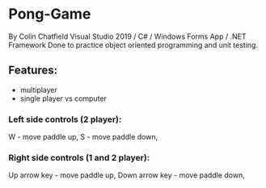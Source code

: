 # Pong-Game
By Colin Chatfield
Visual Studio 2019 /  C# /  Windows Forms App / .NET Framework
Done to practice object oriented programming and unit testing. 

## Features:
- multiplayer
- single player vs computer

### Left side controls (2 player):
W - move paddle up,
S - move paddle down,

### Right side controls (1 and 2 player):
Up arrow key - move paddle up,
Down arrow key - move paddle down,

